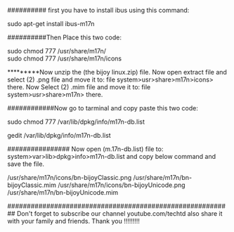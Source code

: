 ########## first you have to install ibus using this command:

sudo apt-get install ibus-m17n

##########Then Place this two code:

sudo chmod 777 /usr/share/m17n/   
sudo chmod 777 /usr/share/m17n/icons

*********Now unzip the (the bijoy linux.zip) file.
Now open extract file and select (2) .png file and move it to: file system>usr>share>m17n>icons> there.
Now Select (2) .mim file and move it to: file system>usr>share>m17n> there.

############Now go to tarminal and copy paste this two code:

sudo chmod 777 /var/lib/dpkg/info/m17n-db.list

gedit /var/lib/dpkg/info/m17n-db.list     

################ Now open (m.17n-db.list) file to: system>var>lib>dpkg>info>m17n-db.list and copy below command and save the file.

/usr/share/m17n/icons/bn-bijoyClassic.png
/usr/share/m17n/bn-bijoyClassic.mim
/usr/share/m17n/icons/bn-bijoyUnicode.png
/usr/share/m17n/bn-bijoyUnicode.mim

 
##########################################################
Don't forget to subscribe our channel youtube.com/techtd
also share it with your family and friends.
Thank you !!!!!!!!!
